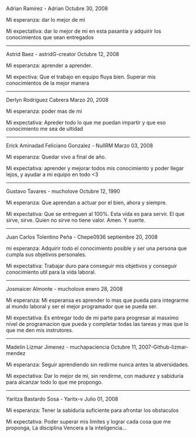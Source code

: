 Adrian Ramirez - Adrian
Octubre 30, 2008

Mi esperanza: dar lo mejor de mi

Mi expectativa: dar lo mejor de mi en esta pasantia y adquirir los conocimientos que sean entregados

-----------------------

Astrid Baez - astridG-creator
Octubre 12, 2008

Mi esperanza: 
aprender a aprender.

Mi expectiva: 
Que el trabajo en equipo fluya bien. 
Superar mis conocimientos de la mejor manera

-----------------------

Derlyn Rodriguez Cabrera
Marzo 20, 2008

Mi esperanza:
poder mas de mi 

Mi expectativa:
Apreder todo lo que me puedan impartir y que eso conocimiento me sea de ultidad 

-----------------------

Erick Aminadad Feliciano Gonzalez - NullRM
Marzo 03, 2008

Mi esperanza:
Quedar vivo a final de año.

Mi expectativa:
aprender y mejorar todos mis conocimiento y poder llegar lejos, y ayudar a mi equipo en todo <3

-----------------------

Gustavo Tavares - mucholove
Octubre 12, 1990

Mi esperanza:
Que aprendan a actuar por el bien, ahora y siempre.

Mi expectativa:
Que se entreguen al 100%. Esta vida es para servir.
El que sirve, sirve. Quien no sirve no tiene valor.
Amen. Y suerte. 

-----------------------


Juan Carlos Tolentino Peña - Chepe0936 
septiembre 20, 2008

mi esperanza:
Adquirir todo el conocimiento posible y ser una persona que cumpla sus objetivos personales.

Mi expectativa:
Trabajar duro para conseguir mis objetivos y conseguir conocimiento util para la vida laboral.


-----------------------


Josmaicer Almonte - mucholove
enero 28, 2008

Mi esperanza:
Mi esperansa es aprender lo mas que pueda para integrarme al mundo laboral y ser el mejor programador que se pueda ser.

Mi expectativa:
Es entregar todo de mi parte para progresar al masximo nivel de programacion que pueda y completar todas las tareas y mas que lo que me den mis instrutores. 

-----------------------

Madelin Lizmar Jimenez - muchapaciencia
Octubre 11, 2007-Github-lizmar-mendez

Mi esperanza:
Seguir aprendiendo sin redirme nunca antes la abversidades.

Mi expectativa:
Dar lo mejor de mí, sin rendirme, con madurez y 
sabiduría para alcanzar todo lo que me propongo.

-----------------------

Yaritza Bastardo Sosa - Yaritx-v
Julio 01, 2008

Mi esperanza:
Tener la sabiduria suficiente para afrontar los obstaculos 

Mi expectativa:
Poder superar mis limites y lograr cada cosa que me proponga, La disciplina Vencera a la inteligencia...

